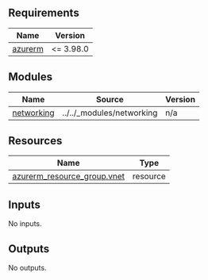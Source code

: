 <!-- markdownlint-disable -->
<!-- BEGINNING OF PRE-COMMIT-TERRAFORM DOCS HOOK -->
## Requirements

| Name | Version |
|------|---------|
| <a name="requirement_azurerm"></a> [azurerm](#requirement\_azurerm) | <= 3.98.0 |

## Modules

| Name | Source | Version |
|------|--------|---------|
| <a name="module_networking"></a> [networking](#module\_networking) | ../../_modules/networking | n/a |

## Resources

| Name | Type |
|------|------|
| [azurerm_resource_group.vnet](https://registry.terraform.io/providers/hashicorp/azurerm/latest/docs/resources/resource_group) | resource |

## Inputs

No inputs.

## Outputs

No outputs.
<!-- END OF PRE-COMMIT-TERRAFORM DOCS HOOK -->
